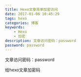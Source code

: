 ```yaml
---
title: Hexo文章简单加密访问
date: 2017-01-06 10:45:29
tags: hexo
categories: 博客
keywords:
	- Hexo
	- 加密
description: 文章访问密码：password
password: password
---
```

文章访问密码：password
<!-- more -->

给hexo文章加密码


